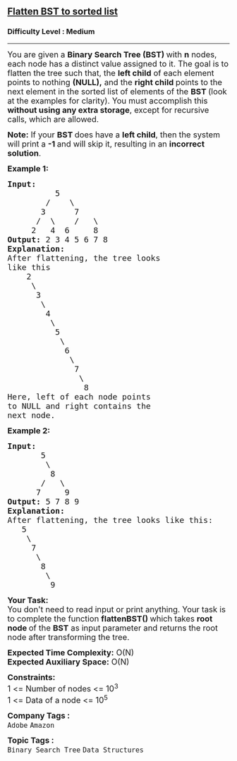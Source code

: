 <h2><a href="https://www.geeksforgeeks.org/problems/flatten-bst-to-sorted-list--111950/1?utm_source=geeksforgeeks&utm_medium=article_practice_tab&utm_campaign=article_practice_tab">Flatten BST to sorted list</a></h2><h3>Difficulty Level : Medium</h3><hr><div class="problems_problem_content__Xm_eO"><p><span style="font-size: 18px;">You are given a <strong>Binary Search Tree (BST) </strong>with <strong>n</strong> nodes, each node has a distinct value assigned to it. The goal is to flatten the tree such that, the <strong>left child</strong> of each element points to nothing <strong>(NULL),</strong> and the <strong>right child </strong>points to the next element in the sorted list of elements of the <strong>BST </strong>(look at the examples for clarity). You must accomplish this <strong>without using any extra storage</strong>, except for recursive calls, which are allowed.</span></p>
<p><span style="font-size: 18px;"><strong>Note:</strong> If your <strong>BST </strong>does have a <strong>left child</strong>, then the system will print a <strong>-1 </strong>and will skip it, resulting in an <strong>incorrect solution</strong>.</span></p>
<p><strong><span style="font-size: 18px;">Example 1:</span></strong></p>
<pre><strong><span style="font-size: 18px;">Input:</span></strong>
<span style="font-size: 18px;">          5
        /    \
       3      7
      /  \    /   \
     2   4  6     8</span>
<strong><span style="font-size: 18px;">Output: </span></strong><span style="font-size: 18px;">2 3 4 5 6 7 8</span>
<strong><span style="font-size: 18px;">Explanation: </span></strong>
<span style="font-size: 18px;">After flattening, the tree looks
like this
    2
     \
      3
       \
        4
         \
          5
           \
            6
             \
              7
               \
                8
Here, left of each node points
to NULL and right contains the
next node.</span></pre>
<p><strong><span style="font-size: 18px;">Example 2:</span></strong></p>
<pre><strong><span style="font-size: 18px;">Input:</span></strong>
<span style="font-size: 18px;">       5
        \
         8
       /   \
      7     9  </span>
<span style="font-size: 18px;"><strong>Output:</strong> 5 7 8 9</span>
<span style="font-size: 18px;"><strong>Explanation:</strong>
After flattening, the tree looks like this:</span>
<span style="font-size: 18px;">   5
    \
     7
      \
       8
        \
         9</span></pre>
<p><span style="font-size: 18px;"><strong>Your Task:</strong><br>You don't need to read input or print anything. Your task is to complete the function&nbsp;<strong>flattenBST()&nbsp;</strong>which takes <strong>root node </strong>of the <strong>BST</strong> as input parameter and returns the root node after transforming the tree.</span></p>
<p><span style="font-size: 18px;"><strong>Expected Time Complexity:</strong>&nbsp;O(N)<br><strong>Expected Auxiliary Space:</strong>&nbsp;O(N)</span></p>
<p><span style="font-size: 18px;"><strong>Constraints:</strong><br>1 &lt;= Number of nodes &lt;= 10<sup>3</sup><br>1 &lt;= Data of a node &lt;= 10<sup>5</sup></span></p></div><p><span style=font-size:18px><strong>Company Tags : </strong><br><code>Adobe</code>&nbsp;<code>Amazon</code>&nbsp;<br><p><span style=font-size:18px><strong>Topic Tags : </strong><br><code>Binary Search Tree</code>&nbsp;<code>Data Structures</code>&nbsp;